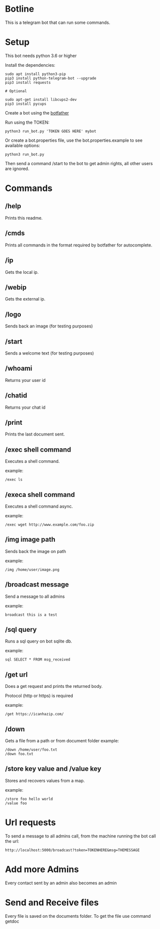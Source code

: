 # Botline

This is a telegram bot that can run some commands.

# Setup

This bot needs python 3.6 or higher

Install the dependencies:

```
sudo apt install python3-pip
pip3 install python-telegram-bot --upgrade
pip3 install requests

# Optional

sudo apt-get install libcups2-dev
pip3 install pycups
```

Create a bot using the [botfather](https://core.telegram.org/bots#3-how-do-i-create-a-bot)

Run using the TOKEN:

```
python3 run_bot.py 'TOKEN GOES HERE' mybot
```

Or create a bot.properties file, use the bot.properties.example to see available options:

```
python3 run_bot.py
```

Then send a command /start to the bot to get admin rights, all other users are ignored.

# Commands

## /help

Prints this readme.

## /cmds

Prints all commands in the format required by botfather for autocomplete.

## /ip

Gets the local ip.

## /webip

Gets the external ip.

## /logo

Sends back an image (for testing purposes)

## /start

Sends a welcome text (for testing purposes)

## /whoami

Returns your user id

## /chatid

Returns your chat id

## /print

Prints the last document sent.

## /exec shell command

Executes a shell command. 

example: 
```
/exec ls
```

## /execa shell command

Executes a shell command async. 

example: 
```
/exec wget http://www.example.com/foo.zip
```

## /img image path

Sends back the image on path

example: 

```
/img /home/user/image.png
```

## /broadcast message

Send a message to all admins

example: 

```
broadcast this is a test
```

## /sql query

Runs a sql query on bot sqlite db.

example: 

```
sql SELECT * FROM msg_received
```

## /get url 

Does a get request and prints the returned body.

Protocol (http or https) is required

example: 
```
/get https://icanhazip.com/
```

## /down

Gets a file from a path or from document folder
example:
```
/down /home/user/foo.txt
/down foo.txt
```
## /store key value and /value key 

Stores and recovers values from a map.

example: 
```
/store foo hello world
/value foo
```
# Url requests

To send a message to all admins call, from the machine running the bot call the url:
```
http://localhost:5000/broadcast?token=TOKENHERE&msg=THEMESSAGE
```

# Add more Admins

Every contact sent by an admin also becomes an admin

# Send and Receive files

Every file is saved on the documents folder. To get the file use command getdoc